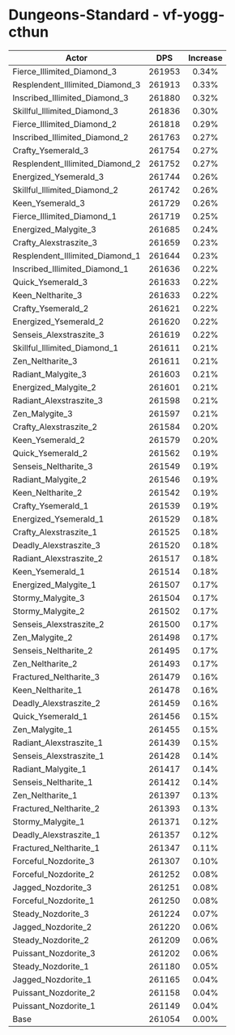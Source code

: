 # Dungeons-Standard - vf-yogg-cthun
| Actor | DPS | Increase |
|---|:---:|:---:|
|Fierce_Illimited_Diamond_3|261953|0.34%|
|Resplendent_Illimited_Diamond_3|261913|0.33%|
|Inscribed_Illimited_Diamond_3|261880|0.32%|
|Skillful_Illimited_Diamond_3|261836|0.30%|
|Fierce_Illimited_Diamond_2|261818|0.29%|
|Inscribed_Illimited_Diamond_2|261763|0.27%|
|Crafty_Ysemerald_3|261754|0.27%|
|Resplendent_Illimited_Diamond_2|261752|0.27%|
|Energized_Ysemerald_3|261744|0.26%|
|Skillful_Illimited_Diamond_2|261742|0.26%|
|Keen_Ysemerald_3|261729|0.26%|
|Fierce_Illimited_Diamond_1|261719|0.25%|
|Energized_Malygite_3|261685|0.24%|
|Crafty_Alexstraszite_3|261659|0.23%|
|Resplendent_Illimited_Diamond_1|261644|0.23%|
|Inscribed_Illimited_Diamond_1|261636|0.22%|
|Quick_Ysemerald_3|261633|0.22%|
|Keen_Neltharite_3|261633|0.22%|
|Crafty_Ysemerald_2|261621|0.22%|
|Energized_Ysemerald_2|261620|0.22%|
|Senseis_Alexstraszite_3|261619|0.22%|
|Skillful_Illimited_Diamond_1|261611|0.21%|
|Zen_Neltharite_3|261611|0.21%|
|Radiant_Malygite_3|261603|0.21%|
|Energized_Malygite_2|261601|0.21%|
|Radiant_Alexstraszite_3|261598|0.21%|
|Zen_Malygite_3|261597|0.21%|
|Crafty_Alexstraszite_2|261584|0.20%|
|Keen_Ysemerald_2|261579|0.20%|
|Quick_Ysemerald_2|261562|0.19%|
|Senseis_Neltharite_3|261549|0.19%|
|Radiant_Malygite_2|261546|0.19%|
|Keen_Neltharite_2|261542|0.19%|
|Crafty_Ysemerald_1|261539|0.19%|
|Energized_Ysemerald_1|261529|0.18%|
|Crafty_Alexstraszite_1|261525|0.18%|
|Deadly_Alexstraszite_3|261520|0.18%|
|Radiant_Alexstraszite_2|261517|0.18%|
|Keen_Ysemerald_1|261514|0.18%|
|Energized_Malygite_1|261507|0.17%|
|Stormy_Malygite_3|261504|0.17%|
|Stormy_Malygite_2|261502|0.17%|
|Senseis_Alexstraszite_2|261500|0.17%|
|Zen_Malygite_2|261498|0.17%|
|Senseis_Neltharite_2|261495|0.17%|
|Zen_Neltharite_2|261493|0.17%|
|Fractured_Neltharite_3|261479|0.16%|
|Keen_Neltharite_1|261478|0.16%|
|Deadly_Alexstraszite_2|261459|0.16%|
|Quick_Ysemerald_1|261456|0.15%|
|Zen_Malygite_1|261455|0.15%|
|Radiant_Alexstraszite_1|261439|0.15%|
|Senseis_Alexstraszite_1|261428|0.14%|
|Radiant_Malygite_1|261417|0.14%|
|Senseis_Neltharite_1|261412|0.14%|
|Zen_Neltharite_1|261397|0.13%|
|Fractured_Neltharite_2|261393|0.13%|
|Stormy_Malygite_1|261371|0.12%|
|Deadly_Alexstraszite_1|261357|0.12%|
|Fractured_Neltharite_1|261347|0.11%|
|Forceful_Nozdorite_3|261307|0.10%|
|Forceful_Nozdorite_2|261252|0.08%|
|Jagged_Nozdorite_3|261251|0.08%|
|Forceful_Nozdorite_1|261250|0.08%|
|Steady_Nozdorite_3|261224|0.07%|
|Jagged_Nozdorite_2|261220|0.06%|
|Steady_Nozdorite_2|261209|0.06%|
|Puissant_Nozdorite_3|261202|0.06%|
|Steady_Nozdorite_1|261180|0.05%|
|Jagged_Nozdorite_1|261165|0.04%|
|Puissant_Nozdorite_2|261158|0.04%|
|Puissant_Nozdorite_1|261149|0.04%|
|Base|261054|0.00%|
